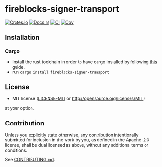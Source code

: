 # fireblocks-signer-transport

[![Crates.io](https://img.shields.io/crates/v/fireblocks-signer-transport.svg)](https://crates.io/crates/fireblocks-signer-transport)
[![Docs.rs](https://docs.rs/fireblocks-signer-transport/badge.svg)](https://docs.rs/fireblocks-signer-transport)
[![CI](https://github.com/CarteraMesh/fireblocks-signer-transport/workflows/CI/badge.svg)](https://github.com/CarteraMesh/fireblocks-signer-transport/actions)
[![Cov](https://codecov.io/github/CarteraMesh/fireblocks-signer-transport/graph/badge.svg?token=dILa1k9tlW)](https://codecov.io/github/CarteraMesh/fireblocks-signer-transport)

## Installation

### Cargo

* Install the rust toolchain in order to have cargo installed by following
  [this](https://www.rust-lang.org/tools/install) guide.
* run `cargo install fireblocks-signer-transport`

## License

 * MIT license
   ([LICENSE-MIT](LICENSE-MIT) or http://opensource.org/licenses/MIT)

at your option.

## Contribution

Unless you explicitly state otherwise, any contribution intentionally submitted
for inclusion in the work by you, as defined in the Apache-2.0 license, shall be
dual licensed as above, without any additional terms or conditions.

See [CONTRIBUTING.md](CONTRIBUTING.md).
